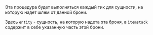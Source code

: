 Эта процедура будет выполняться каждый тик для сущности, на которую надет шлем от данной брони.

Здесь `entity` - сущность, на которую надета эта броня, а `itemstack` содержит в себе указанную часть этой брони.